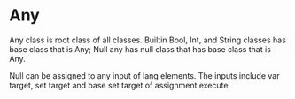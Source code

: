 # Any

Any class is root class of all classes.
Builtin Bool, Int, and String classes has base class that is Any;
Null any has null class that has base class that is Any.

Null can be assigned to any input of lang elements.
The inputs include var target, set target and base set target of assignment execute.